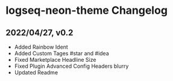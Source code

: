 # logseq-neon-theme Changelog

## 2022/04/27, v0.2
- Added Rainbow Ident
- Added Custom Tages #star and #idea
- Fixed Marketplace Headline Size
- Fixed Plugin Advanced Config Headers blurry
- Updated Readme
